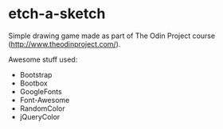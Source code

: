 etch-a-sketch
===========
Simple drawing game made as part of The Odin Project course (http://www.theodinproject.com/).

Awesome stuff used:
* Bootstrap
* Bootbox
* GoogleFonts
* Font-Awesome
* RandomColor
* jQueryColor
